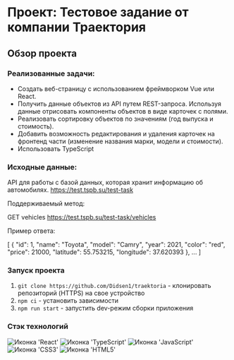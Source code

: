 # Проект: Тестовое задание от компании Траектория

## Обзор проекта

### Реализованные задачи:

- Создать веб-страницу с использованием фреймворком Vue или React.
- Получить данные объектов из API путем REST-запроса. Используя данные отрисовать компоненты объектов в виде карточек с полями.
- Реализовать сортировку объектов по значениям (год выпуска и стоимость).
- Добавить возможность редактирования и удаления карточек на фронтенд части (изменение названия марки, модели и стоимости).
- Использовать TypeScript


### Исходные данные:

API для работы с базой данных, которая хранит информацию об автомобилях.
https://test.tspb.su/test-task

Поддерживаемый метод:

GET vehicles
https://test.tspb.su/test-task/vehicles

Пример ответа:

[
{
 "id": 1,
 "name": "Toyota",
 "model": "Camry",
 "year": 2021,
 "color": "red",
 "price": 21000,
 "latitude": 55.753215,
 "longitude": 37.620393
},
...
]

### Запуск проекта

1. `git clone https://github.com/Didsen1/traektoria` - клонировать репозиторий (HTTPS) на свое устройство
2. `npm ci` - установить зависимости
3. `npm run start` - запустить dev-режим сборки приложения

  
### Стэк технологий

<span><img src="https://img.shields.io/badge/React-20232A?style=for-the-badge&logo=react&logoColor=61DAFB" alt="Иконка 'React'"></span>
<span><img src="https://img.shields.io/badge/TypeScript-007ACC?style=for-the-badge&logo=typescript&logoColor=white" alt="Иконка 'TypeScript'"></span>
<span><img src="https://img.shields.io/badge/JavaScript-323330?style=for-the-badge&logo=javascript&logoColor=F7DF1E" alt="Иконка 'JavaScript'"></span>
<span><img src="https://img.shields.io/badge/CSS3-1572B6?style=for-the-badge&logo=css3&logoColor=white" alt="Иконка 'СSS3'"></span>
<span><img src="https://img.shields.io/badge/HTML5-E34F26?style=for-the-badge&logo=html5&logoColor=white" alt="Иконка 'HTML5'"></span>